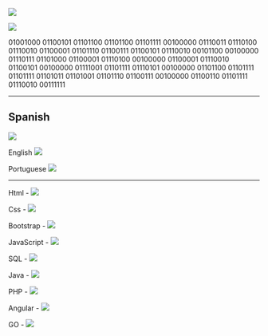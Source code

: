 ![](https://img.shields.io/badge/Welcome%20to%20my%20profile-Prodi%20The%20Cat%230001-red)

![](https://komarev.com/ghpvc/?username=LittleNoqz&color=red&style=flat-square)

01001000 01100101 01101100 01101100 01101111 00100000 01110011 01110100 01110010 01100001 01101110 01100111 01100101 01110010 00101100 00100000 01110111 01101000 01100001 01110100 00100000 01100001 01110010 01100101 00100000 01111001 01101111 01110101 00100000 01101100 01101111 01101111 01101011 01101001 01101110 01100111 00100000 01100110 01101111 01110010 00111111



-----------------------------
Spanish 
-----------------------------
![](https://progress-bar.dev/100/)

English ![](https://progress-bar.dev/100/)

Portuguese ![](https://progress-bar.dev/50/)

-----------------------------

Html - ![](https://progress-bar.dev/100/)

Css - ![](https://progress-bar.dev/100/)

Bootstrap - ![](https://progress-bar.dev/100/)

JavaScript - ![](https://progress-bar.dev/100/)

SQL - ![](https://progress-bar.dev/100/)

Java - ![](https://progress-bar.dev/100/)

PHP - ![](https://progress-bar.dev/70/)

Angular - ![](https://progress-bar.dev/70/)

GO - ![](https://progress-bar.dev/60/)



